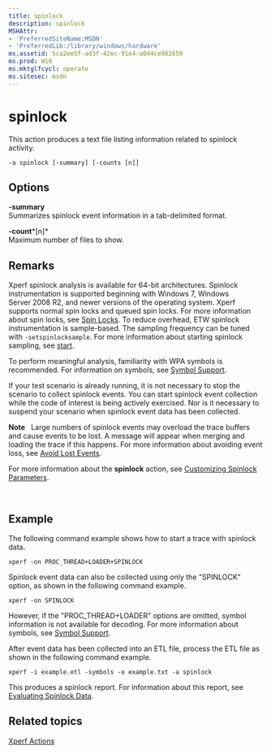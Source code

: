 ```yaml
---
title: spinlock
description: spinlock
MSHAttr:
- 'PreferredSiteName:MSDN'
- 'PreferredLib:/library/windows/hardware'
ms.assetid: 5ca2ee5f-ad3f-42ec-91e4-a044ce982650
ms.prod: W10
ms.mktglfcycl: operate
ms.sitesec: msdn
---
```


# spinlock


This action produces a text file listing information related to spinlock activity.

``` syntax
-a spinlock [-summary] [-counts [n]]
```

## Options


<a href="" id="-summary"></a>**-summary**  
Summarizes spinlock event information in a tab-delimited format.

<a href="" id="-count-n-"></a>**-count***\[n\]*  
Maximum number of files to show.

## Remarks


Xperf spinlock analysis is available for 64-bit architectures. Spinlock instrumentation is supported beginning with Windows 7, Windows Server 2008 R2, and newer versions of the operating system. Xperf supports normal spin locks and queued spin locks. For more information about spin locks, see [Spin Locks](http://go.microsoft.com/fwlink/p/?linkid=213937). To reduce overhead, ETW spinlock instrumentation is sample-based. The sampling frequency can be tuned with `-setspinlocksample`. For more information about starting spinlock sampling, see [start](start.md).

To perform meaningful analysis, familiarity with WPA symbols is recommended. For information on symbols, see [Symbol Support](symbol-support.md).

If your test scenario is already running, it is not necessary to stop the scenario to collect spinlock events. You can start spinlock event collection while the code of interest is being actively exercised. Nor is it necessary to suspend your scenario when spinlock event data has been collected.

**Note**  
Large numbers of spinlock events may overload the trace buffers and cause events to be lost. A message will appear when merging and loading the trace if this happens. For more information about avoiding event loss, see [Avoid Lost Events](avoid-lost-events.md).

For more information about the **spinlock** action, see [Customizing Spinlock Parameters](customizing-spinlock-parameters.md).

 

## Example


The following command example shows how to start a trace with spinlock data.

``` syntax
xperf -on PROC_THREAD+LOADER+SPINLOCK
```

Spinlock event data can also be collected using only the "SPINLOCK" option, as shown in the following command example.

``` syntax
xperf -on SPINLOCK
```

However, if the "PROC\_THREAD+LOADER" options are omitted, symbol information is not available for decoding. For more information about symbols, see [Symbol Support](symbol-support.md).

After event data has been collected into an ETL file, process the ETL file as shown in the following command example.

``` syntax
xperf -i example.etl -symbols -o example.txt -a spinlock
```

This produces a spinlock report. For information about this report, see [Evaluating Spinlock Data](evaluating-spinlock-data.md).

## Related topics


[Xperf Actions](xperf-actions.md)

 

 







